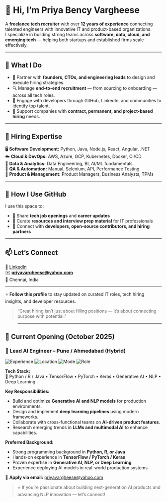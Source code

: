 # 👋 Hi, I’m Priya Bency Vargheese  

A **freelance tech recruiter** with over **12 years of experience** connecting talented engineers with innovative IT and product-based organizations.  
I specialize in building strong teams across **software, data, cloud, and emerging tech** — helping both startups and established firms scale effectively.  

---

## 💼 What I Do
- 🎯 Partner with **founders, CTOs, and engineering leads** to design and execute hiring strategies.  
- 🔍 Manage **end-to-end recruitment** — from sourcing to onboarding — across all tech roles.  
- 💬 Engage with developers through GitHub, LinkedIn, and communities to identify top talent.  
- 🧩 Support companies with **contract, permanent, and project-based hiring** needs.  

---

## 🧠 Hiring Expertise
🖥️ **Software Development:** Python, Java, Node.js, React, Angular, .NET  
☁️ **Cloud & DevOps:** AWS, Azure, GCP, Kubernetes, Docker, CI/CD  
🧮 **Data & Analytics:** Data Engineering, BI, AI/ML fundamentals  
🧪 **QA & Automation:** Manual, Selenium, API, Performance Testing  
🧭 **Product & Management:** Product Managers, Business Analysts, TPMs  

---

## 🌱 How I Use GitHub
I use this space to:  
- 📢 Share **tech job openings** and **career updates**  
- 🧠 Curate **resources and interview prep material** for IT professionals  
- 🤝 Connect with **developers, open-source contributors, and hiring partners**  

---

## 📫 Let’s Connect
💼 [LinkedIn](https://www.linkedin.com/in/priyavargheese)  
✉️ **priyavargheese@yahoo.com**  
📍 Chennai, India  

---

⭐ **Follow this profile** to stay updated on curated IT roles, tech hiring insights, and developer resources.  
> “Great hiring isn’t just about filling positions — it’s about connecting purpose with potential.”

> ---

## 💼 Current Opening (October 2025)

### 🚀 **Lead AI Engineer – Pune / Ahmedabad (Hybrid)**  

![Experience](https://img.shields.io/badge/Experience-5--12%20years-blue) 
![Location](https://img.shields.io/badge/Location-Pune%20%2F%20Ahmedabad-brightgreen) 
![Mode](https://img.shields.io/badge/Work%20Mode-Hybrid-orange) 
![Role](https://img.shields.io/badge/Role-Lead%20AI%20Engineer-purple)

**Tech Stack:**  
🧠 Python / R / Java • TensorFlow • PyTorch • Keras • Generative AI • NLP • Deep Learning  

**Key Responsibilities:**  
- Build and optimize **Generative AI and NLP models** for production environments.  
- Design and implement **deep learning pipelines** using modern frameworks.  
- Collaborate with cross-functional teams on **AI-driven product features**.  
- Research emerging trends in **LLMs and multimodal AI** to enhance capabilities.  

**Preferred Background:**  
- Strong programming background in **Python, R, or Java**  
- Hands-on experience in **TensorFlow / PyTorch / Keras**  
- Proven expertise in **Generative AI, NLP, or Deep Learning**  
- Experience deploying AI models in real-world production systems  

📩 **Apply via email:** [priyavargheese@yahoo.com](mailto:priyavargheese@yahoo.com)  

> ⭐ If you’re passionate about building next-generation AI products and advancing NLP innovation — let’s connect!

